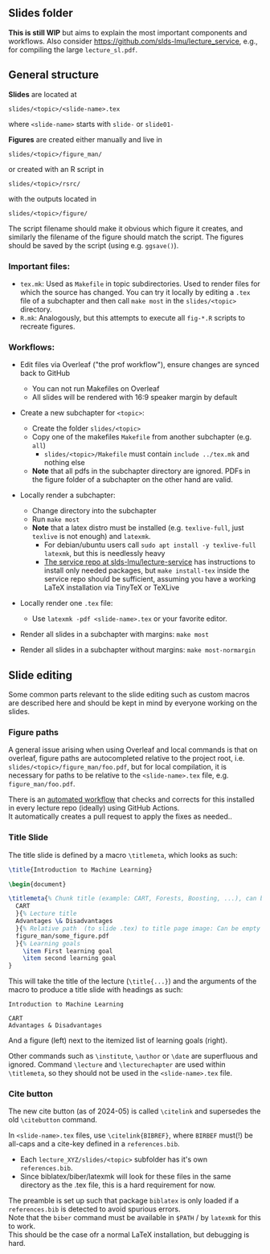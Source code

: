 ## Slides folder

**This is still WIP** but aims to explain the most important components and workflows. Also consider https://github.com/slds-lmu/lecture_service, e.g., for compiling the large `lecture_sl.pdf`.

## General structure

**Slides** are located at

```
slides/<topic>/<slide-name>.tex
```

where `<slide-name>` starts with `slide-` or `slide01-`

**Figures** are created either manually and live in

```
slides/<topic>/figure_man/
```

or created with an R script in

```
slides/<topic>/rsrc/
```

with the outputs located in

```
slides/<topic>/figure/
```

The script filename should make it obvious which figure it creates, and similarly the filename of the figure should match the script.
The figures should be saved by the script (using e.g. `ggsave()`).

### Important files:

- `tex.mk`: Used as `Makefile` in topic subdirectories. Used to render files for which the source has changed.
  You can try it locally by editing a `.tex` file of a subchapter and then call `make most` in the `slides/<topic>` directory.
- `R.mk`: Analogously, but this attempts to execute all `fig-*.R` scripts to recreate figures.

### Workflows:

- Edit files via Overleaf ("the prof workflow"), ensure changes are synced back to GitHub
  - You can not run Makefiles on Overleaf
  - All slides will be rendered with 16:9 speaker margin by default

- Create a new subchapter for `<topic>`:
  - Create the folder `slides/<topic>`
  - Copy one of the makefiles `Makefile` from another subchapter (e.g. `all`)
     - `slides/<topic>/Makefile` must contain `include ../tex.mk` and nothing else
  - __Note__ that all pdfs in the subchapter directory are ignored. PDFs in the figure folder of a subchapter on the other hand are valid.
- Locally render a subchapter:
  - Change directory into the subchapter
  - Run `make most`
  - __Note__ that a latex distro must be installed (e.g. `texlive-full`, just `texlive` is not enough) and `latexmk`.
    - For debian/ubuntu users call `sudo apt install -y texlive-full latexmk`, but this is needlessly heavy
    - [The service repo at slds-lmu/lecture-service](https://github.com/slds-lmu/lecture_service/tree/main) has instructions to install only needed packages,
      but `make install-tex` inside the service repo should be sufficient, assuming you have a working LaTeX installation via TinyTeX or TeXLive

- Locally render one `.tex` file:
  - Use `latexmk -pdf <slide-name>.tex` or your favorite editor.


- Render all slides in a subchapter with margins: `make most`
- Render all slides in a subchapter without margins: `make most-normargin`

## Slide editing

Some common parts relevant to the slide editing such as custom macros are described here and should be kept in mind by everyone working on the slides.

### Figure paths

A general issue arising when using Overleaf and local commands is that on overleaf, figure paths are autocompleted relative to the project root, i.e. `slides/<topic>/figure_man/foo.pdf`, but for local compilation, it is necessary for paths to be relative to the `<slide-name>.tex` file, e.g. `figure_man/foo.pdf`.

There is an [automated workflow](https://github.com/slds-lmu/lecture_service/blob/main/service/.github/workflows/fix-figure-paths.yaml) that checks and corrects for this installed in every lecture repo (ideally) using GitHub Actions.  
It automatically creates a pull request to apply the fixes as needed..

### Title Slide

The title slide is defined by a macro `\titlemeta`, which looks as such:

```latex
\title{Introduction to Machine Learning}

\begin{document}

\titlemeta{% Chunk title (example: CART, Forests, Boosting, ...), can be empty
  CART
  }{% Lecture title  
  Advantages \& Disadvantages
  }{% Relative path  (to slide .tex) to title page image: Can be empty and must not start with slides/
  figure_man/some_figure.pdf
  }{% Learning goals
    \item First learning goal
    \item second learning goal
}
```

This will take the title of the lecture (`\title{...}`) and the arguments of the macro to produce
a title slide with headings as such:

```
Introduction to Machine Learning  

CART  
Advantages & Disadvantages
```

And a figure (left) next to the itemized list of learning goals (right).

Other commands such as `\institute`, `\author` or `\date` are superfluous and ignored.
Command `\lecture` and `\lecturechapter` are used within `\titlemeta`, so they should not be used in the `<slide-name>.tex` file.

### Cite button

The new cite button (as of 2024-05) is called `\citelink` and supersedes the old `\citebutton` command.

In `<slide-name>.tex` files, use `\citelink{BIBREF}`, where `BIRBEF` must(!) be all-caps and a cite-key defined in a `references.bib`.

- Each `lecture_XYZ/slides/<topic>` subfolder has it's own `references.bib`. 
- Since biblatex/biber/latexmk will look for these files in the same directory as the .tex file, this is a hard requirement for now.

The preamble is set up such that package `biblatex` is only loaded if a `references.bib` is detected to avoid spurious errors.   
Note that the `biber` command must be available in `$PATH` / by `latexmk` for this to work.  
This should be the case ofr a normal LaTeX installation, but debugging is hard.
